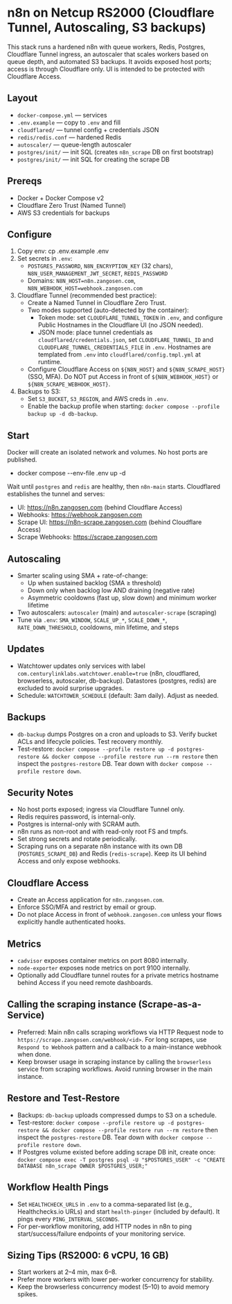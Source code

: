 # n8n on Netcup RS2000 (Cloudflare Tunnel, Autoscaling, S3 backups)

This stack runs a hardened n8n with queue workers, Redis, Postgres, Cloudflare Tunnel ingress, an autoscaler that scales workers based on queue depth, and automated S3 backups. It avoids exposed host ports; access is through Cloudflare only. UI is intended to be protected with Cloudflare Access.

## Layout
- `docker-compose.yml` — services
- `.env.example` — copy to `.env` and fill
- `cloudflared/` — tunnel config + credentials JSON
- `redis/redis.conf` — hardened Redis
- `autoscaler/` — queue-length autoscaler
 - `postgres/init/` — init SQL (creates `n8n_scrape` DB on first bootstrap)
 - `postgres/init/` — init SQL for creating the scrape DB

## Prereqs
- Docker + Docker Compose v2
- Cloudflare Zero Trust (Named Tunnel)
- AWS S3 credentials for backups

## Configure
1. Copy env:
   cp .env.example .env
2. Set secrets in `.env`:
   - `POSTGRES_PASSWORD`, `N8N_ENCRYPTION_KEY` (32 chars), `N8N_USER_MANAGEMENT_JWT_SECRET`, `REDIS_PASSWORD`
   - Domains: `N8N_HOST=n8n.zangosen.com`, `N8N_WEBHOOK_HOST=webhook.zangosen.com`
3. Cloudflare Tunnel (recommended best practice):
   - Create a Named Tunnel in Cloudflare Zero Trust.
   - Two modes supported (auto-detected by the container):
     - Token mode: set `CLOUDFLARE_TUNNEL_TOKEN` in `.env`, and configure Public Hostnames in the Cloudflare UI (no JSON needed).
     - JSON mode: place tunnel credentials as `cloudflared/credentials.json`, set `CLOUDFLARE_TUNNEL_ID` and `CLOUDFLARE_TUNNEL_CREDENTIALS_FILE` in `.env`. Hostnames are templated from `.env` into `cloudflared/config.tmpl.yml` at runtime.
   - Configure Cloudflare Access on `${N8N_HOST}` and `${N8N_SCRAPE_HOST}` (SSO, MFA). Do NOT put Access in front of `${N8N_WEBHOOK_HOST}` or `${N8N_SCRAPE_WEBHOOK_HOST}`.
4. Backups to S3:
   - Set `S3_BUCKET`, `S3_REGION`, and AWS creds in `.env`.
   - Enable the backup profile when starting: `docker compose --profile backup up -d db-backup`.

## Start
Docker will create an isolated network and volumes. No host ports are published.

- docker compose --env-file .env up -d

Wait until `postgres` and `redis` are healthy, then `n8n-main` starts. Cloudflared establishes the tunnel and serves:
- UI: https://n8n.zangosen.com (behind Cloudflare Access)
- Webhooks: https://webhook.zangosen.com
 - Scrape UI: https://n8n-scrape.zangosen.com (behind Cloudflare Access)
 - Scrape Webhooks: https://scrape.zangosen.com

## Autoscaling
- Smarter scaling using SMA + rate-of-change:
  - Up when sustained backlog (SMA ≥ threshold)
  - Down only when backlog low AND draining (negative rate)
  - Asymmetric cooldowns (fast up, slow down) and minimum worker lifetime
- Two autoscalers: `autoscaler` (main) and `autoscaler-scrape` (scraping)
- Tune via `.env`: `SMA_WINDOW`, `SCALE_UP_*`, `SCALE_DOWN_*`, `RATE_DOWN_THRESHOLD`, cooldowns, min lifetime, and steps

## Updates
- Watchtower updates only services with label `com.centurylinklabs.watchtower.enable=true` (n8n, cloudflared, browserless, autoscaler, db-backup). Datastores (postgres, redis) are excluded to avoid surprise upgrades.
- Schedule: `WATCHTOWER_SCHEDULE` (default: 3am daily). Adjust as needed.

## Backups
- `db-backup` dumps Postgres on a cron and uploads to S3. Verify bucket ACLs and lifecycle policies. Test recovery monthly.
 - Test-restore: `docker compose --profile restore up -d postgres-restore && docker compose --profile restore run --rm restore` then inspect the `postgres-restore` DB. Tear down with `docker compose --profile restore down`.

## Security Notes
- No host ports exposed; ingress via Cloudflare Tunnel only.
- Redis requires password, is internal-only.
- Postgres is internal-only with SCRAM auth.
- n8n runs as non-root and with read-only root FS and tmpfs.
- Set strong secrets and rotate periodically.
- Scraping runs on a separate n8n instance with its own DB (`POSTGRES_SCRAPE_DB`) and Redis (`redis-scrape`). Keep its UI behind Access and only expose webhooks.

## Cloudflare Access
- Create an Access application for `n8n.zangosen.com`.
- Enforce SSO/MFA and restrict by email or group.
- Do not place Access in front of `webhook.zangosen.com` unless your flows explicitly handle authenticated hooks.

## Metrics
- `cadvisor` exposes container metrics on port 8080 internally.
- `node-exporter` exposes node metrics on port 9100 internally.
- Optionally add Cloudflare tunnel routes for a private metrics hostname behind Access if you need remote dashboards.

## Calling the scraping instance (Scrape-as-a-Service)
- Preferred: Main n8n calls scraping workflows via HTTP Request node to `https://scrape.zangosen.com/webhook/<id>`. For long scrapes, use `Respond to Webhook` pattern and a callback to a main-instance webhook when done.
- Keep browser usage in scraping instance by calling the `browserless` service from scraping workflows. Avoid running browser in the main instance.

## Restore and Test-Restore
- Backups: `db-backup` uploads compressed dumps to S3 on a schedule.
- Test-restore: `docker compose --profile restore up -d postgres-restore && docker compose --profile restore run --rm restore` then inspect the `postgres-restore` DB. Tear down with `docker compose --profile restore down`.
- If Postgres volume existed before adding scrape DB init, create once: `docker compose exec -T postgres psql -U "$POSTGRES_USER" -c "CREATE DATABASE n8n_scrape OWNER $POSTGRES_USER;"`

## Workflow Health Pings
- Set `HEALTHCHECK_URLS` in `.env` to a comma-separated list (e.g., Healthchecks.io URLs) and start `health-pinger` (included by default). It pings every `PING_INTERVAL_SECONDS`.
- For per-workflow monitoring, add HTTP nodes in n8n to ping start/success/failure endpoints of your monitoring service.


## Sizing Tips (RS2000: 6 vCPU, 16 GB)
- Start workers at 2–4 min, max 6–8.
- Prefer more workers with lower per-worker concurrency for stability.
- Keep the browserless concurrency modest (5–10) to avoid memory spikes.
